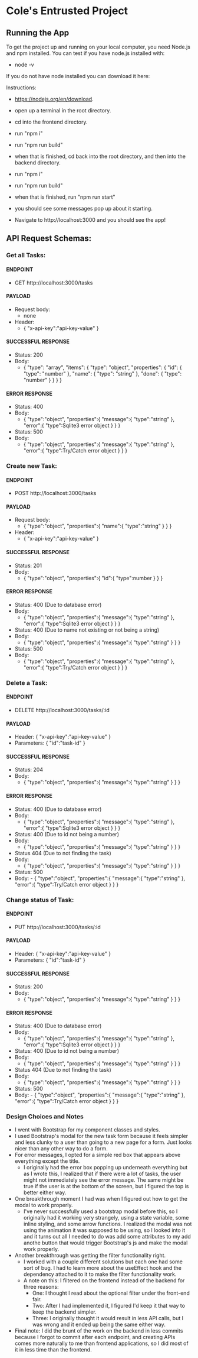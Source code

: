 # Cole's Entrusted Project

## Running the App

To get the project up and running on your local computer,
you need Node.js and npm installed.
You can test if you have node.js installed with:

-   node -v

If you do not have node installed you can download it here:

Instructions:

-   https://nodejs.org/en/download.

-   open up a terminal in the root directory.
-   cd into the frontend directory.
-   run "npm i"
-   run "npm run build"
-   when that is finished, cd back into the root directory,
    and then into the backend directory.
-   run "npm i"
-   run "npm run build"
-   when that is finished, run "npm run start"
-   you should see some messages pop up about it starting.
-   Navigate to http://localhost:3000 and you should see the app!

## API Request Schemas:

### Get all Tasks:

#### ENDPOINT

-   GET http://localhost:3000/tasks

#### PAYLOAD

-   Request body:
    -   none
-   Header:
    -   {
        "x-api-key":"api-key-value"
        }

#### SUCCESSFUL RESPONSE

-   Status: 200
-   Body:
    -   {
        "type": "array",
        "items": {
        "type": "object",
        "properties": {
        "id": {
        "type": "number"
        },
        "name": {
        "type": "string"
        },
        "done": {
        "type": "number"
        }
        }
        }
        }

#### ERROR RESPONSE

-   Status: 400
-   Body:
    -   {
        "type":"object",
        "properties":{
        "message":{
        "type":"string"
        },
        "error":{
        "type":Sqlite3 error object
        }
        }
        }
-   Status: 500
-   Body:
    -   {
        "type":"object",
        "properties":{
        "message":{
        "type":"string"
        },
        "error":{
        "type":Try/Catch error object
        }
        }
        }

### Create new Task:

#### ENDPOINT

-   POST http://localhost:3000/tasks

#### PAYLOAD

-   Request body:
    -   {
        "type":"object",
        "properties":{
        "name":{
        "type":"string"
        }
        }
        }
-   Header:
    -   {
        "x-api-key":"api-key-value"
        }

#### SUCCESSFUL RESPONSE

-   Status: 201
-   Body:
    -   {
        "type":"object",
        "properties":{
        "id":{
        "type":number
        }
        }
        }

#### ERROR RESPONSE

-   Status: 400 (Due to database error)
-   Body:
    -   {
        "type":"object",
        "properties":{
        "message":{
        "type":"string"
        },
        "error":{
        "type":Sqlite3 error object
        }
        }
        }
-   Status: 400 (Due to name not existing or not being a string)
-   Body:
    -   {
        "type":"object",
        "properties":{
        "message":{
        "type":"string"
        }
        }
        }
-   Status: 500
-   Body:
    -   {
        "type":"object",
        "properties":{
        "message":{
        "type":"string"
        },
        "error":{
        "type":Try/Catch error object
        }
        }
        }

### Delete a Task:

#### ENDPOINT

-   DELETE http://localhost:3000/tasks/:id

#### PAYLOAD

-   Header: {
    "x-api-key":"api-key-value"
    }
-   Parameters: {
    "id":"task-id"
    }

#### SUCCESSFUL RESPONSE

-   Status: 204
-   Body:
    -   {
        "type":"object",
        "properties":{
        "message":{
        "type":"string"
        }
        }
        }

#### ERROR RESPONSE

-   Status: 400 (Due to database error)
-   Body:
    -   {
        "type":"object",
        "properties":{
        "message":{
        "type":"string"
        },
        "error":{
        "type":Sqlite3 error object
        }
        }
        }
-   Status: 400 (Due to id not being a number)
-   Body:
    -   {
        "type":"object",
        "properties":{
        "message":{
        "type":"string"
        }
        }
        }
-   Status 404 (Due to not finding the task)
-   Body:
    -   {
        "type":"object",
        "properties":{
        "message":{
        "type":"string"
        }
        }
        }
-   Status: 500
-   Body: - {
    "type":"object",
    "properties":{
    "message":{
    "type":"string"
    },
    "error":{
    "type":Try/Catch error object
    }
    }
    }

### Change status of Task:

#### ENDPOINT

-   PUT http://localhost:3000/tasks/:id

#### PAYLOAD

-   Header: {
    "x-api-key":"api-key-value"
    }
-   Parameters: {
    "id":"task-id"
    }

#### SUCCESSFUL RESPONSE

-   Status: 200
-   Body:
    -   {
        "type":"object",
        "properties":{
        "message":{
        "type":"string"
        }
        }
        }

#### ERROR RESPONSE

-   Status: 400 (Due to database error)
-   Body:
    -   {
        "type":"object",
        "properties":{
        "message":{
        "type":"string"
        },
        "error":{
        "type":Sqlite3 error object
        }
        }
        }
-   Status: 400 (Due to id not being a number)
-   Body:
    -   {
        "type":"object",
        "properties":{
        "message":{
        "type":"string"
        }
        }
        }
-   Status 404 (Due to not finding the task)
-   Body:
    -   {
        "type":"object",
        "properties":{
        "message":{
        "type":"string"
        }
        }
        }
-   Status: 500
-   Body: - {
    "type":"object",
    "properties":{
    "message":{
    "type":"string"
    },
    "error":{
    "type":Try/Catch error object
    }
    }
    }

### Design Choices and Notes

-   I went with Bootstrap for my component classes and styles.
-   I used Bootstrap's modal for the new task form because it feels
    simpler and less clunky to a user than going to a new page for a form.
    Just looks nicer than any other way to do a form.
-   For error messages, I opted for a simple red box that appears above everything
    except the title.
    -   I originally had the error box popping up underneath everything but as I wrote this,
        I realized that if there were a lot of tasks, the user might not immediately see the error message.
        The same might be true if the user is at the bottom of the screen, but I
        figured the top is better either way.
-   One breakthrough moment I had was when I figured out how to get the modal to work properly.
    -   I've never successfully used a bootstrap modal before this, so I originally
        had it working very strangely, using a state variable, some inline styling, and some arrow functions.
        I realized the modal was not using the animation it was supposed to be using, so
        I looked into it and it turns out all I needed to do was add some attributes to my
        add anothe button that would trigger Bootstrap's js and make the modal work properly.
-   Another breakthrough was getting the filter functionality right.
    -   I worked with a couple different solutions but each one had some sort of bug. I had to learn
        more about the useEffect hook and the dependency attached to it to make the filter functionality work.
    -   A note on this: I filtered on the frontend instead of the backend for three reasons:
        -   One: I thought I read about the optional filter under the front-end fair.
        -   Two: After I had implemented it, I figured I'd keep it that way to keep the backend simpler.
        -   Three: I originally thought it would result in less API calls, but I was wrong and it ended up being the same
            either way.
-   Final note: I did the brunt of the work on the backend in less commits because I forgot to commit after each endpoint,
    and creating APIs comes more naturally to me than frontend applications, so I did most of it in less time than the frontend.
